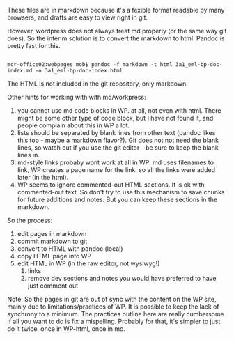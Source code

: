 These files are in markdown because it's a fexible format readable by many browsers, and drafts are easy to view right in git.

However, wordpress does not always treat md properly (or the same way git does). So the interim solution is to convert the markdown to html.  Pandoc is pretty fast for this.

<code>
mcr-office02:webpages mob$ pandoc -f markdown -t html 3a1_eml-bp-doc-index.md -o 3a1_eml-bp-doc-index.html
</code>

The HTML is not included in the git repository, only markdown.

Other hints for working with with md/workpress:
1. you cannot use md code blocks in WP. at all, not even with html. There might be some other type of code block, but I have not found it, and people complain about this in WP a lot.
1. lists should be separated by blank lines from other text (pandoc likes this too - maybe a markdown flavor?). Git does not not need the blank lines, so watch out if you use the git editor - be sure to keep the blank lines in.
1. md-style links probaby wont work at all in WP. md uses filenames to link, WP creates a page name for the link. so all the links were added later (in the html).
1. WP seems to ignore commented-out HTML sections. It is ok with commented-out text. So don't try to use this mechanism to save chunks for future additions and notes. But you can keep these sections in the markdown.

So the process:
1. edit pages in markdown
1. commit markdown to git
1. convert to HTML with pandoc (local)
1. copy HTML page into WP
1. edit HTML in WP (in the raw editor, not wysiwyg!)
    1. links
    1. remove dev sections and notes you would have preferred to have just comment out
  
Note: So the pages in git are out of sync with the content on the WP site, mainly due to limitations/practices of WP. It is possible to keep the lack of synchrony to a minimum. The practices outline here are really cumbersome if all you want to do is fix a mispelling. Probably for that, it's simpler to just do it twice, once in WP-html, once in md. 




